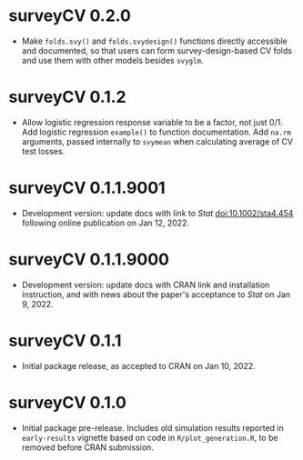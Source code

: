 # surveyCV 0.2.0

* Make `folds.svy()` and `folds.svydesign()` functions directly accessible and documented, so that users can form survey-design-based CV folds and use them with other models besides `svyglm`.

# surveyCV 0.1.2

* Allow logistic regression response variable to be a factor, not just 0/1. Add logistic regression `example()` to function documentation. Add `na.rm` arguments, passed internally to `svymean` when calculating average of CV test losses.

# surveyCV 0.1.1.9001

* Development version: update docs with link to *Stat* [<doi:10.1002/sta4.454>](https://doi.org/10.1002/sta4.454) following online publication on Jan 12, 2022.

# surveyCV 0.1.1.9000

* Development version: update docs with CRAN link and installation instruction, and with news about the paper's acceptance to *Stat* on Jan 9, 2022.

# surveyCV 0.1.1

* Initial package release, as accepted to CRAN on Jan 10, 2022.

# surveyCV 0.1.0

* Initial package pre-release. Includes old simulation results reported in `early-results` vignette based on code in `R/plot_generation.R`, to be removed before CRAN submission.
